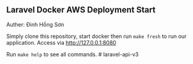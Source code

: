 
## Laravel Docker AWS Deployment Start

Auther: Đinh Hồng Sơn

Simply clone this repository, start docker then run `make fresh` to run our application.
Access via http://127.0.0.1:8080

Run `make help` to see all commands.
#   l a r a v e l - a p i - v 3  
 